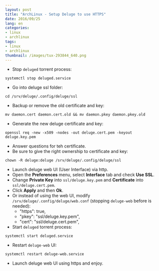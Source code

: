 ```yaml
---
layout: post
title: "ArchLinux - Setup Deluge to use HTTPS"
date: 2016/09/25
lang: en
categories:
- linux
- archlinux
tags:
- linux
- archlinux
thumbnail: /images/tux-293844_640.png
---
```

+ Stop `deluged` torrent process:

```
systemctl stop deluged.service
```

+ Go into deluge ssl folder:

```
cd /srv/deluge/.config/deluge/ssl
```

+ Backup or remove the old certificate and key:

```
mv daemon.cert daemon.cert.old && mv daemon.pkey daemon.pkey.old
```

+ Generate the new deluge certificate and key:

```
openssl req -new -x509 -nodes -out deluge.cert.pem -keyout deluge.key.pem
```

+ Answer questions for teh certificate.
+ Be sure to give the right ownership to certificate and key:

```
chown -R deluge:deluge /srv/deluge/.config/deluge/ssl
```

+ Launch deluge web UI (User Interface) via http.
+ Open the **Preferences** menu, select **Interface** tab and check **Use SSL**.
+ Change **Private Key** into `ssl/deluge.key.pem` and **Certificate** into `ssl/deluge.cert.pem`.
+ Click **Apply** and then **Ok**.
+ Or instead of using the web UI, modify `/srv/deluge/.config/deluge/web.conf` (stopping `deluge-web` before is needed):
  - "https": true,
  - "pkey": "ssl/deluge.key.pem",
  - "cert": "ssl/deluge.cert.pem",
+ Start `deluged` torrent process:

```
systemctl start deluged.service
```

+ Restart `deluge-web` UI:

```
systemctl restart deluge-web.service
```

+ Launch deluge web UI using https and enjoy.
